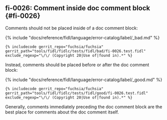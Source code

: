 ## fi-0026: Comment inside doc comment block {#fi-0026}

Comments should not be placed inside of a doc comment block:

{% include "docs/reference/fidl/language/error-catalog/label/_bad.md" %}

```fidl
{% includecode gerrit_repo="fuchsia/fuchsia" gerrit_path="tools/fidl/fidlc/tests/fidl/bad/fi-0026.test.fidl" exclude_regexp="\/\/ (Copyright 20|Use of|found in).*" %}
```

Instead, comments should be placed before or after the doc comment block:

{% include "docs/reference/fidl/language/error-catalog/label/_good.md" %}

```fidl
{% includecode gerrit_repo="fuchsia/fuchsia" gerrit_path="tools/fidl/fidlc/tests/fidl/good/fi-0026.test.fidl" exclude_regexp="\/\/ (Copyright 20|Use of|found in).*" %}
```

Generally, comments immediately preceding the doc comment block are the best
place for comments about the doc comment itself.
